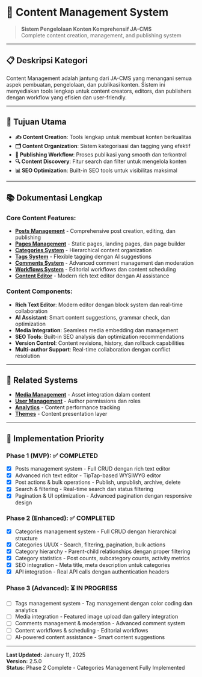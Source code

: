 # 📝 Content Management System

> **Sistem Pengelolaan Konten Komprehensif JA-CMS**  
> Complete content creation, management, and publishing system

---

## 📋 **Deskripsi Kategori**

Content Management adalah jantung dari JA-CMS yang menangani semua aspek pembuatan, pengelolaan, dan publikasi konten. Sistem ini menyediakan tools lengkap untuk content creators, editors, dan publishers dengan workflow yang efisien dan user-friendly.

---

## 🎯 **Tujuan Utama**

- **✍️ Content Creation**: Tools lengkap untuk membuat konten berkualitas
- **🗂️ Content Organization**: Sistem kategorisasi dan tagging yang efektif
- **🔄 Publishing Workflow**: Proses publikasi yang smooth dan terkontrol
- **🔍 Content Discovery**: Fitur search dan filter untuk mengelola konten
- **📊 SEO Optimization**: Built-in SEO tools untuk visibilitas maksimal

---

## 📚 **Dokumentasi Lengkap**

### **Core Content Features:**
- **[Posts Management](./posts.md)** - Comprehensive post creation, editing, dan publishing
- **[Pages Management](./pages.md)** - Static pages, landing pages, dan page builder
- **[Categories System](./categories.md)** - Hierarchical content organization
- **[Tags System](./tags.md)** - Flexible tagging dengan AI suggestions
- **[Comments System](./comments.md)** - Advanced comment management dan moderation
- **[Workflows System](./workflows.md)** - Editorial workflows dan content scheduling
- **[Content Editor](./editor.md)** - Modern rich text editor dengan AI assistance

### **Content Components:**
- **Rich Text Editor**: Modern editor dengan block system dan real-time collaboration
- **AI Assistant**: Smart content suggestions, grammar check, dan optimization
- **Media Integration**: Seamless media embedding dan management
- **SEO Tools**: Built-in SEO analysis dan optimization recommendations
- **Version Control**: Content revisions, history, dan rollback capabilities
- **Multi-author Support**: Real-time collaboration dengan conflict resolution

---

## 🔗 **Related Systems**

- **[Media Management](../03_media/)** - Asset integration dalam content
- **[User Management](../05_users/)** - Author permissions dan roles
- **[Analytics](../01_analytics/)** - Content performance tracking
- **[Themes](../04_themes/)** - Content presentation layer

---

## 🚀 **Implementation Priority**

### **Phase 1 (MVP):** ✅ **COMPLETED**
- [x] Posts management system - Full CRUD dengan rich text editor
- [x] Advanced rich text editor - TipTap-based WYSIWYG editor
- [x] Post actions & bulk operations - Publish, unpublish, archive, delete
- [x] Search & filtering - Real-time search dan status filtering
- [x] Pagination & UI optimization - Advanced pagination dengan responsive design

### **Phase 2 (Enhanced):** ✅ **COMPLETED**
- [x] Categories management system - Full CRUD dengan hierarchical structure
- [x] Categories UI/UX - Search, filtering, pagination, bulk actions
- [x] Category hierarchy - Parent-child relationships dengan proper filtering
- [x] Category statistics - Post counts, subcategory counts, activity metrics
- [x] SEO integration - Meta title, meta description untuk categories
- [x] API integration - Real API calls dengan authentication headers

### **Phase 3 (Advanced):** ⏳ **IN PROGRESS**
- [ ] Tags management system - Tag management dengan color coding dan analytics
- [ ] Media integration - Featured image upload dan gallery integration
- [ ] Comments management & moderation - Advanced comment system
- [ ] Content workflows & scheduling - Editorial workflows
- [ ] AI-powered content assistance - Smart content suggestions

---

**Last Updated:** January 11, 2025  
**Version:** 2.5.0  
**Status:** Phase 2 Complete - Categories Management Fully Implemented
